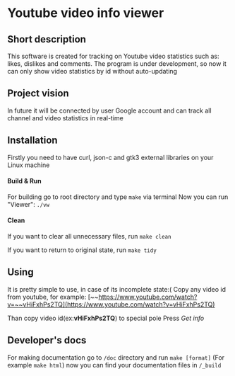 # Youtube video info viewer

## Short description
  This software is created for tracking on Youtube video statistics such as: likes, dislikes and comments.
The program is under development, so now it can only show video statistics by id without auto-updating

## Project vision
  In future it will be connected by user Google account and can
track all channel and video statistics in real-time
## Installation
  Firstly you need to have curl, json-c and gtk3 external libraries on your Linux machine

  #### Build & Run
  For building go to root directory and type `make` via terminal
  Now you can run "Viewer": `./vw`

  #### Clean
  If you want to clear all unnecessary files, run `make clean`

  If you want to return to original state, run `make tidy`

## Using
  It is pretty simple to use, in case of its incomplete state:(
  Copy any video id from youtube, for example:
  [~~https://www.youtube.com/watch?v=~~vHiFxhPs2TQ](https://www.youtube.com/watch?v=vHiFxhPs2TQ)

  Than copy video id(ex:**vHiFxhPs2TQ**) to special pole
  Press _Get info_

## Developer's docs
  For making documentation go to `/doc` directory and run `make [format]` (For example `make html`)
  now you can find your documentation files in `/_build`
